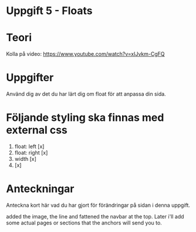 # Uppgift 5 - Floats

# Teori
Kolla på video: https://www.youtube.com/watch?v=xIJvkm-CgFQ  

# Uppgifter
Använd dig av det du har lärt dig om float för att anpassa din sida.  

# Följande styling ska finnas med external css
1. float: left [x]
2. float: right [x]
3. width [x]
4. <nav> [x]

# Anteckningar
Anteckna kort här vad du har gjort för förändringar på sidan i denna uppgift.

added the image, the line and fattened the navbar at the top. Later i'll add some actual pages or sections that the anchors
will send you to.